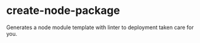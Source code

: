 # create-node-package
Generates a node module template with linter to deployment taken care for you.
